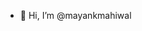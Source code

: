 - 👋 Hi, I’m @mayankmahiwal
<!---
mayankmahiwal/mayankmahiwal is a ✨ special ✨ repository because its `README.md` (this file) appears on your GitHub profile.
You can click the Preview link to take a look at your changes.
--->
